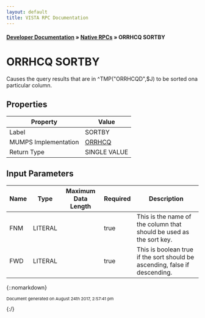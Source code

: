 ```yaml
---
layout: default
title: VISTA RPC Documentation
---
```


#### [Developer Documentation](../index) &#187; [Native RPCs](TableOfContents) &#187; ORRHCQ SORTBY<br/>
# ORRHCQ SORTBY

Causes the query results that are in ^TMP("ORRHCQD",$J) to be sorted ona particular column.

## Properties

Property | Value
--- | ---
Label | SORTBY
MUMPS Implementation | [ORRHCQ](http://code.osehra.org/dox/Routine_ORRHCQ_source.html)
Return Type | SINGLE VALUE


## Input Parameters

Name | Type | Maximum Data Length | Required | Description
--- | --- | --- | --- | ---
FNM | LITERAL |  | true | This is the name of the column that should be used as the sort key.
FWD | LITERAL |  | true | This is boolean true if the sort should be ascending, false if descending.



{::nomarkdown} <br/><p style="font-size: 11px">Document generated on August 24th 2017, 2:57:41 pm</p>{:/}